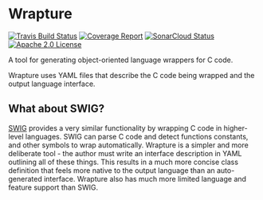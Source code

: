 # Wrapture

[![Travis Build Status](https://travis-ci.org/goatshriek/wrapture.svg?branch=master)](https://travis-ci.org/goatshriek/wrapture)
[![Coverage Report](https://codecov.io/gh/goatshriek/wrapture/branch/master/graph/badge.svg)](https://codecov.io/gh/goatshriek/wrapture)
[![SonarCloud Status](https://sonarcloud.io/api/project_badges/measure?project=wrapture&metric=alert_status)](https://sonarcloud.io/dashboard?id=wrapture)
[![Apache 2.0 License](https://img.shields.io/badge/license-Apache%202.0-blue.svg)](https://opensource.org/licenses/Apache-2.0)

A tool for generating object-oriented language wrappers for C code.

Wrapture uses YAML files that describe the C code being wrapped and the output
language interface.

## What about SWIG?

[SWIG](http://www.swig.org) provides a very similar functionality by wrapping C
code in higher-level languages. SWIG can parse C code and detect functions
constants, and other symbols to wrap automatically. Wrapture is a simpler and
more deliberate tool - the author must write an interface description in YAML
outlining all of these things. This results in a much more concise class
definition that feels more native to the output language than an auto-generated
interface. Wrapture also has much more limited language and feature support than
SWIG.
